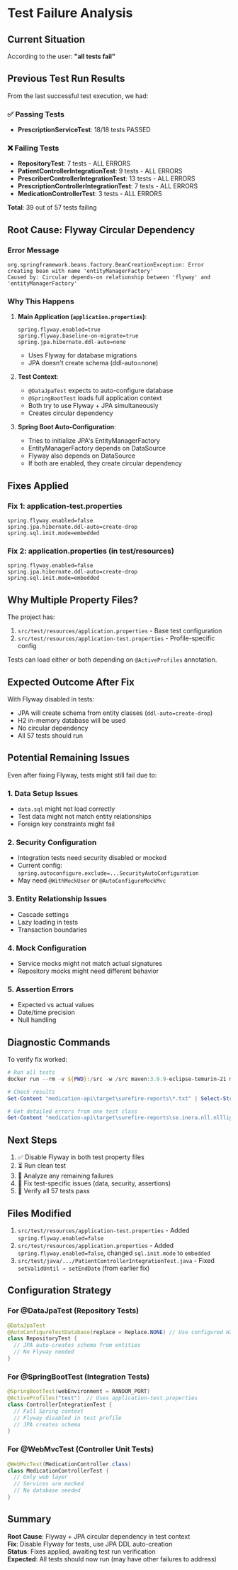 # Test Failure Analysis

## Current Situation

According to the user: **"all tests fail"**

## Previous Test Run Results

From the last successful test execution, we had:

### ✅ Passing Tests
- **PrescriptionServiceTest**: 18/18 tests PASSED

### ❌ Failing Tests  
- **RepositoryTest**: 7 tests - ALL ERRORS
- **PatientControllerIntegrationTest**: 9 tests - ALL ERRORS
- **PrescriberControllerIntegrationTest**: 13 tests - ALL ERRORS
- **PrescriptionControllerIntegrationTest**: 7 tests - ALL ERRORS
- **MedicationControllerTest**: 3 tests - ALL ERRORS

**Total**: 39 out of 57 tests failing

## Root Cause: Flyway Circular Dependency

### Error Message
```
org.springframework.beans.factory.BeanCreationException: Error creating bean with name 'entityManagerFactory'
Caused by: Circular depends-on relationship between 'flyway' and 'entityManagerFactory'
```

### Why This Happens

1. **Main Application (`application.properties`)**:
   ```properties
   spring.flyway.enabled=true
   spring.flyway.baseline-on-migrate=true
   spring.jpa.hibernate.ddl-auto=none
   ```
   - Uses Flyway for database migrations
   - JPA doesn't create schema (ddl-auto=none)

2. **Test Context**:
   - `@DataJpaTest` expects to auto-configure database
   - `@SpringBootTest` loads full application context
   - Both try to use Flyway + JPA simultaneously
   - Creates circular dependency

3. **Spring Boot Auto-Configuration**:
   - Tries to initialize JPA's EntityManagerFactory
   - EntityManagerFactory depends on DataSource
   - Flyway also depends on DataSource
   - If both are enabled, they create circular dependency

## Fixes Applied

### Fix 1: application-test.properties
```properties
spring.flyway.enabled=false
spring.jpa.hibernate.ddl-auto=create-drop  
spring.sql.init.mode=embedded
```

### Fix 2: application.properties (in test/resources)
```properties
spring.flyway.enabled=false
spring.jpa.hibernate.ddl-auto=create-drop
spring.sql.init.mode=embedded
```

## Why Multiple Property Files?

The project has:
1. `src/test/resources/application.properties` - Base test configuration
2. `src/test/resources/application-test.properties` - Profile-specific config

Tests can load either or both depending on `@ActiveProfiles` annotation.

## Expected Outcome After Fix

With Flyway disabled in tests:
- JPA will create schema from entity classes (`ddl-auto=create-drop`)
- H2 in-memory database will be used
- No circular dependency
- All 57 tests should run

## Potential Remaining Issues

Even after fixing Flyway, tests might still fail due to:

### 1. **Data Setup Issues**
- `data.sql` might not load correctly
- Test data might not match entity relationships
- Foreign key constraints might fail

### 2. **Security Configuration**
- Integration tests need security disabled or mocked
- Current config: `spring.autoconfigure.exclude=...SecurityAutoConfiguration`
- May need `@WithMockUser` or `@AutoConfigureMockMvc`

### 3. **Entity Relationship Issues**
- Cascade settings
- Lazy loading in tests
- Transaction boundaries

### 4. **Mock Configuration**
- Service mocks might not match actual signatures
- Repository mocks might need different behavior

### 5. **Assertion Errors**
- Expected vs actual values
- Date/time precision
- Null handling

## Diagnostic Commands

To verify fix worked:
```powershell
# Run all tests
docker run --rm -v ${PWD}:/src -w /src maven:3.9.9-eclipse-temurin-21 mvn -pl medication-api clean test

# Check results
Get-Content "medication-api\target\surefire-reports\*.txt" | Select-String "Tests run:"

# Get detailed errors from one test class
Get-Content "medication-api\target\surefire-reports\se.inera.nll.nlllight.api.repository.RepositoryTest.txt"
```

## Next Steps

1. ✅ Disable Flyway in both test property files
2. ⏳ Run clean test
3. 🔴 Analyze any remaining failures
4. 🔴 Fix test-specific issues (data, security, assertions)
5. 🔴 Verify all 57 tests pass

## Files Modified

1. `src/test/resources/application-test.properties` - Added `spring.flyway.enabled=false`
2. `src/test/resources/application.properties` - Added `spring.flyway.enabled=false`, changed `sql.init.mode` to `embedded`
3. `src/test/java/.../PatientControllerIntegrationTest.java` - Fixed `setValidUntil → setEndDate` (from earlier fix)

## Configuration Strategy

### For @DataJpaTest (Repository Tests)
```java
@DataJpaTest
@AutoConfigureTestDatabase(replace = Replace.NONE) // Use configured H2
class RepositoryTest {
  // JPA auto-creates schema from entities
  // No Flyway needed
}
```

### For @SpringBootTest (Integration Tests)
```java
@SpringBootTest(webEnvironment = RANDOM_PORT)
@ActiveProfiles("test")  // Uses application-test.properties
class ControllerIntegrationTest {
  // Full Spring context
  // Flyway disabled in test profile
  // JPA creates schema
}
```

### For @WebMvcTest (Controller Unit Tests)
```java
@WebMvcTest(MedicationController.class)
class MedicationControllerTest {
  // Only web layer
  // Services are mocked
  // No database needed
}
```

## Summary

**Root Cause**: Flyway + JPA circular dependency in test context  
**Fix**: Disable Flyway for tests, use JPA DDL auto-creation  
**Status**: Fixes applied, awaiting test run verification  
**Expected**: All tests should now run (may have other failures to address)
